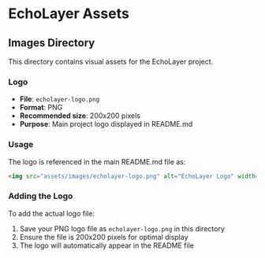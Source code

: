 # EchoLayer Assets

## Images Directory

This directory contains visual assets for the EchoLayer project.

### Logo
- **File**: `echolayer-logo.png`
- **Format**: PNG
- **Recommended size**: 200x200 pixels
- **Purpose**: Main project logo displayed in README.md

### Usage
The logo is referenced in the main README.md file as:
```markdown
<img src="assets/images/echolayer-logo.png" alt="EchoLayer Logo" width="200" height="200">
```

### Adding the Logo
To add the actual logo file:
1. Save your PNG logo file as `echolayer-logo.png` in this directory
2. Ensure the file is 200x200 pixels for optimal display
3. The logo will automatically appear in the README file 